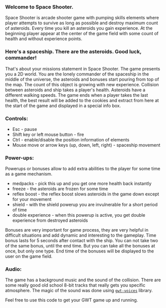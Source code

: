 ### Welcome to Space Shooter.

Space Shooter is arcade shooter game with pumping skills elements where player attempts to survive as long as possible 
and destroy maximum count of asteroids. Every time you kill an asteroids you gain experience. 
At the beginning player appear at the center of the game field with some count of health and without experience points.

### Here's a spaceship. There are the asteroids. Good luck, commander!

That's about your missions statement in Space Shooter. The game presents you a 2D world. 
You are the lonely commander of the spaceship in the middle of the universe, 
the asteroids and bonuses start pouring from top of the map. The count of this object is growing with new experience. 
Collision between asteroids and ship takes a player's health. 
Asteroids have a different walking speeds. The game ends when a player takes the last health, 
the best result will be added to the cookies and extract from here at the start of the game and displayed in a 
special info box.

### Controls:

 - Esc - pause
 - Shift key or left mouse button - fire
 - Ctrl - enable/disable the position information of elements
 - Mouse move or arrow keys (up, down, left, right) - spaceship movement

### Power-ups:

Powerups or bonuses allow to add extra abilities to the player for some time as a game mechanism.
 - medpacks - pick this up and you get one more health back instantly
 - freeze - the asteroids are frozen for some time
 - reflex boost -  the reflex boost slows asteroids in the game down except for your movement
 - shield - with the shield powerup you are invulnerable for a short period of time
 - double experience - when this powerup is active, you get double experience from destroyed asteroids

Bonuses are very important for game process, they are very helpful in difficult situations and add dynamic and interesting to the gameplay. 
Time bonus lasts for 5 seconds after contact with the ship. You can not take two of the same bonus, until the end time. 
But you can take all the bonuses at once, but only one type. End time of the bonuses will be displayed to the user on the game field. 

### Audio: 

The game has a background music and the sound of the collision. There are some really good old school 8-bit 
tracks that really gets you specific atmosphere. The magic of the sound was done using [`gwt-voices`](http://code.google.com/p/gwt-voices/) library.  

Feel free to use this code to get your GWT game up and running.